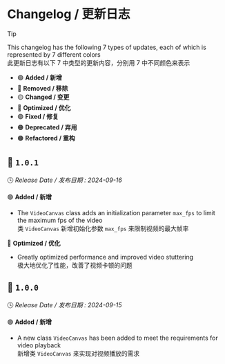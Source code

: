 Changelog / 更新日志
===================

> [!TIP]  
> This changelog has the following 7 types of updates, each of which is represented by 7 different colors  
> 此更新日志有以下 7 中类型的更新内容，分别用 7 中不同颜色来表示
> 
> * 🟢 **Added / 新增**
> * 🔴 **Removed / 移除**
> * 🟡 **Changed / 变更**
> * 🔵 **Optimized / 优化**
> * 🟣 **Fixed / 修复**
> * 🟠 **Deprecated / 弃用**
> * 🟤 **Refactored / 重构**

🔖 `1.0.1`
-----------

🕓 *Release Date / 发布日期 : 2024-09-16*

🟢 **Added / 新增**

- The `VideoCanvas` class adds an initialization parameter `max_fps` to limit the maximum fps of the video  
类 `VideoCanvas` 新增初始化参数 `max_fps` 来限制视频的最大帧率

🔵 **Optimized / 优化**

- Greatly optimized performance and improved video stuttering  
极大地优化了性能，改善了视频卡顿的问题

🔖 `1.0.0`
-----------

🕓 *Release Date / 发布日期 : 2024-09-15*

🟢 **Added / 新增**

- A new class `VideoCanvas` has been added to meet the requirements for video playback  
新增类 `VideoCanvas` 来实现对视频播放的需求
